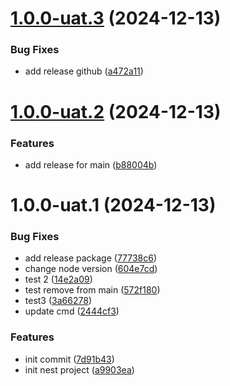 # [1.0.0-uat.3](https://github.com/back-up-IT4080/test-manage-issue/compare/v1.0.0-uat.2...v1.0.0-uat.3) (2024-12-13)


### Bug Fixes

* add release github ([a472a11](https://github.com/back-up-IT4080/test-manage-issue/commit/a472a115bce05c3523ba7bed64013d5e754673e0))

# [1.0.0-uat.2](https://github.com/back-up-IT4080/test-manage-issue/compare/v1.0.0-uat.1...v1.0.0-uat.2) (2024-12-13)


### Features

* add release for main ([b88004b](https://github.com/back-up-IT4080/test-manage-issue/commit/b88004bce6edb7c90e87e370785b5c4f1ccecfa2))

# 1.0.0-uat.1 (2024-12-13)


### Bug Fixes

* add release package ([77738c6](https://github.com/back-up-IT4080/test-manage-issue/commit/77738c6a0fab8a02236f5d3d36cdf1cc2eab3e6f))
* change node version ([604e7cd](https://github.com/back-up-IT4080/test-manage-issue/commit/604e7cdb0c4ab955f5f4936893ef93e4202853c9))
* test 2 ([14e2a09](https://github.com/back-up-IT4080/test-manage-issue/commit/14e2a0981583475c3b9f8d8555c0eeb09afefbef))
* test remove from main ([572f180](https://github.com/back-up-IT4080/test-manage-issue/commit/572f1809385d5ea48a339679b9e16e9485449ba7))
* test3 ([3a66278](https://github.com/back-up-IT4080/test-manage-issue/commit/3a66278fa59930819044193c6283961cf9c12ac1))
* update cmd ([2444cf3](https://github.com/back-up-IT4080/test-manage-issue/commit/2444cf3b6198e627376526fd56096e6ae642aa6d))


### Features

* init commit ([7d91b43](https://github.com/back-up-IT4080/test-manage-issue/commit/7d91b43832b2fb81ad8c451d6c85c397021b8d20))
* init nest project ([a9903ea](https://github.com/back-up-IT4080/test-manage-issue/commit/a9903ea8fcf77e7b4bcca2d03c1b5c734c07cd90))
